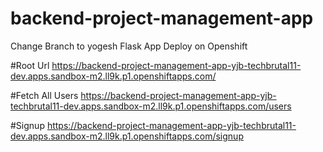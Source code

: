 # backend-project-management-app

Change Branch to yogesh
Flask App Deploy on Openshift

#Root Url
https://backend-project-management-app-yjb-techbrutal11-dev.apps.sandbox-m2.ll9k.p1.openshiftapps.com/

#Fetch All Users
https://backend-project-management-app-yjb-techbrutal11-dev.apps.sandbox-m2.ll9k.p1.openshiftapps.com/users

#Signup
https://backend-project-management-app-yjb-techbrutal11-dev.apps.sandbox-m2.ll9k.p1.openshiftapps.com/signup
